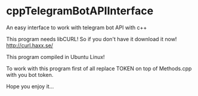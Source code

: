 # cppTelegramBotAPIInterface
An easy interface to work with telegram bot API with c++

This program needs libCURL! So if you don't have it download it now!
http://curl.haxx.se/

This program compiled in Ubuntu Linux!

To work with this program first of all replace TOKEN on top of Methods.cpp with you bot token.

Hope you enjoy it...
